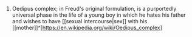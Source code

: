 1. Oedipus complex; in Freud's original formulation, is a purportedly universal phase in the life of a young boy in which he hates his father and wishes to have [[sexual intercourse|sex]] with his [[mother]]^[https://en.wikipedia.org/wiki/Oedipus_complex]